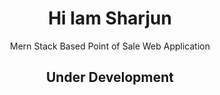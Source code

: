 <h1 align="center"> Hi Iam Sharjun</h1>
<p align="center" > Mern Stack Based Point of Sale Web Application </p>


<h2 align="center"> Under Development</h2>
